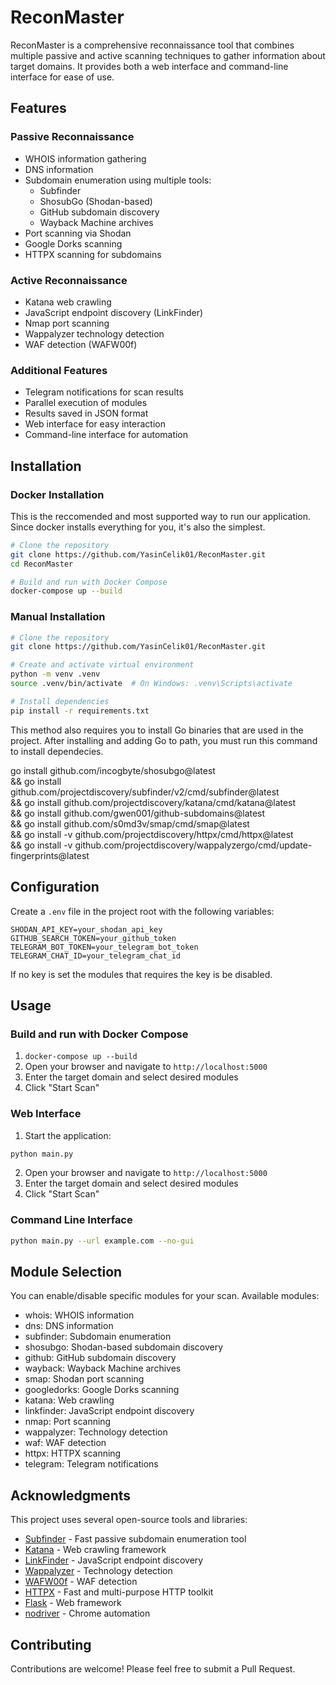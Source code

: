 # ReconMaster

ReconMaster is a comprehensive reconnaissance tool that combines multiple passive and active scanning techniques to gather information about target domains. It provides both a web interface and command-line interface for ease of use.

## Features

### Passive Reconnaissance
- WHOIS information gathering
- DNS information
- Subdomain enumeration using multiple tools:
  - Subfinder
  - ShosubGo (Shodan-based)
  - GitHub subdomain discovery
  - Wayback Machine archives
- Port scanning via Shodan
- Google Dorks scanning
- HTTPX scanning for subdomains

### Active Reconnaissance
- Katana web crawling
- JavaScript endpoint discovery (LinkFinder)
- Nmap port scanning
- Wappalyzer technology detection
- WAF detection (WAFW00f)

### Additional Features
- Telegram notifications for scan results
- Parallel execution of modules
- Results saved in JSON format
- Web interface for easy interaction
- Command-line interface for automation

## Installation

### Docker Installation

This is the reccomended and most supported way to run our application.
Since docker installs everything for you, it's also the simplest.

```bash
# Clone the repository
git clone https://github.com/YasinCelik01/ReconMaster.git
cd ReconMaster

# Build and run with Docker Compose
docker-compose up --build
```

### Manual Installation
```bash
# Clone the repository
git clone https://github.com/YasinCelik01/ReconMaster.git

# Create and activate virtual environment
python -m venv .venv
source .venv/bin/activate  # On Windows: .venv\Scripts\activate

# Install dependencies
pip install -r requirements.txt
```
This method also requires you to install Go binaries that are used in the project.
After installing and adding Go to path, you must run this command to install dependecies.

go install github.com/incogbyte/shosubgo@latest \
&& go install github.com/projectdiscovery/subfinder/v2/cmd/subfinder@latest \
&& go install github.com/projectdiscovery/katana/cmd/katana@latest \
&& go install github.com/gwen001/github-subdomains@latest \
&& go install github.com/s0md3v/smap/cmd/smap@latest \
&& go install -v github.com/projectdiscovery/httpx/cmd/httpx@latest \
&& go install -v github.com/projectdiscovery/wappalyzergo/cmd/update-fingerprints@latest


## Configuration

Create a `.env` file in the project root with the following variables:
```
SHODAN_API_KEY=your_shodan_api_key
GITHUB_SEARCH_TOKEN=your_github_token
TELEGRAM_BOT_TOKEN=your_telegram_bot_token
TELEGRAM_CHAT_ID=your_telegram_chat_id
```
If no key is set the modules that requires the key is be disabled.

## Usage

### Build and run with Docker Compose
1. ```docker-compose up --build```
2. Open your browser and navigate to `http://localhost:5000`
3. Enter the target domain and select desired modules
4. Click "Start Scan"

### Web Interface
1. Start the application:
```bash
python main.py
```
2. Open your browser and navigate to `http://localhost:5000`
3. Enter the target domain and select desired modules
4. Click "Start Scan"

### Command Line Interface
```bash
python main.py --url example.com --no-gui
```



## Module Selection

You can enable/disable specific modules for your scan. Available modules:
- whois: WHOIS information
- dns: DNS information
- subfinder: Subdomain enumeration
- shosubgo: Shodan-based subdomain discovery
- github: GitHub subdomain discovery
- wayback: Wayback Machine archives
- smap: Shodan port scanning
- googledorks: Google Dorks scanning
- katana: Web crawling
- linkfinder: JavaScript endpoint discovery
- nmap: Port scanning
- wappalyzer: Technology detection
- waf: WAF detection
- httpx: HTTPX scanning
- telegram: Telegram notifications

## Acknowledgments

This project uses several open-source tools and libraries:

- [Subfinder](https://github.com/projectdiscovery/subfinder) - Fast passive subdomain enumeration tool
- [Katana](https://github.com/projectdiscovery/katana) - Web crawling framework
- [LinkFinder](https://github.com/GerbenJavado/LinkFinder) - JavaScript endpoint discovery
- [Wappalyzer](https://github.com/wappalyzer/wappalyzer) - Technology detection
- [WAFW00f](https://github.com/EnableSecurity/wafw00f) - WAF detection
- [HTTPX](https://github.com/projectdiscovery/httpx) - Fast and multi-purpose HTTP toolkit
- [Flask](https://github.com/pallets/flask) - Web framework
- [nodriver](https://github.com/ultrafunkamsterdam/nodriver) - Chrome automation

## Contributing

Contributions are welcome! Please feel free to submit a Pull Request.